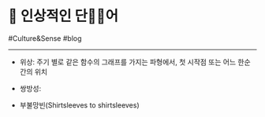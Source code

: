 # 🔖 인상적인 단어

#Culture&Sense #blog

---



* 위상: 주기 별로 같은 함수의 그래프를 가지는 파형에서, 첫 시작점 또는 어느 한순간의 위치

* 쌍방성:

* 부불망빈(Shirtsleeves to shirtsleeves)